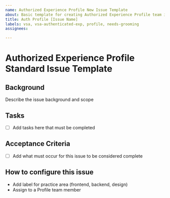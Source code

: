```yaml
---
name: Authorized Experience Profile New Issue Template
about: Basic template for creating Authorized Experience Profile team issues
title: Auth Profile [Issue Name] 
labels: vsa, vsa-authenticated-exp, profile, needs-grooming
assignees: 

---
```



# Authorized Experience Profile Standard Issue Template

## Background

Describe the issue background and scope

## Tasks
- [ ] Add tasks here that must be completed

## Acceptance Criteria
- [ ] Add what must occur for this issue to be considered complete

## How to configure this issue
- Add label for practice area (frontend, backend, design)
- Assign to a Profile team member
